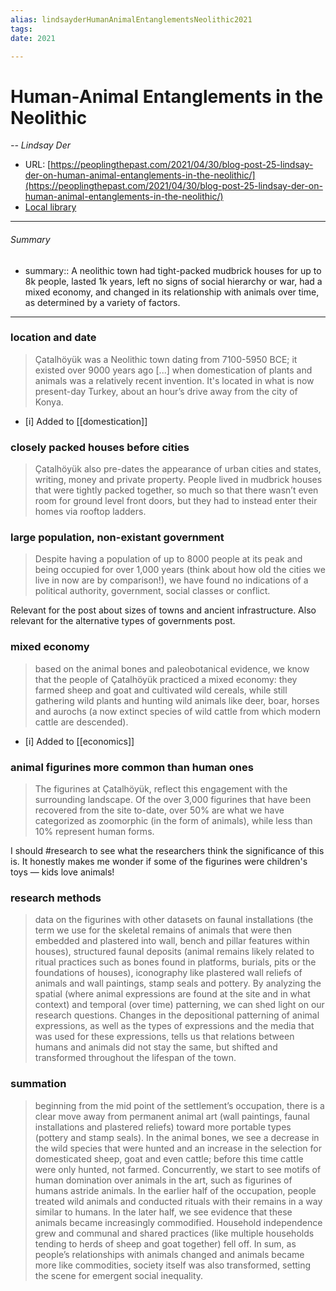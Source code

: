 ```yaml
---
alias: lindsayderHumanAnimalEntanglementsNeolithic2021
tags: 
date: 2021

---
```


# Human-Animal Entanglements in the Neolithic
<cite>-- Lindsay Der </cite>

* URL: [https://peoplingthepast.com/2021/04/30/blog-post-25-lindsay-der-on-human-animal-entanglements-in-the-neolithic/](https://peoplingthepast.com/2021/04/30/blog-post-25-lindsay-der-on-human-animal-entanglements-in-the-neolithic/)
* [Local library](zotero://select/items/1_SV2HB22K)


* * * 
###### Summary
* summary:: A neolithic town had tight-packed mudbrick houses for up to 8k people, lasted 1k years, left no signs of social hierarchy or war, had a mixed economy, and changed in its relationship with animals over time, as determined by a variety of factors. 

* * * 
### location and date

> Çatalhöyük was a Neolithic town dating from 7100-5950 BCE; it existed over 9000 years ago [...] when domestication of plants and animals was a relatively recent invention. It's located in what is now present-day Turkey, about an hour’s drive away from the city of Konya.

- [i] Added to [[domestication]]

### closely packed houses before cities 

> Çatalhöyük also pre-dates the appearance of urban cities and states, writing, money and private property. People lived in mudbrick houses that were tightly packed together, so much so that there wasn’t even room for ground level front doors, but they had to instead enter their homes via rooftop ladders.


### large population, non-existant government

> Despite having a population of up to 8000 people at its peak and being occupied for over 1,000 years (think about how old the cities we live in now are by comparison!), we have found no indications of a political authority, government, social classes or conflict.

Relevant for the post about sizes of towns and ancient infrastructure. Also relevant for the alternative types of governments post.

### mixed economy

> based on the animal bones and paleobotanical evidence, we know that the people of Çatalhöyük practiced a mixed economy: they farmed sheep and goat and cultivated wild cereals, while still gathering wild plants and hunting wild animals like deer, boar, horses and aurochs (a now extinct species of wild cattle from which modern cattle are descended).

- [i] Added to [[economics]]

### animal figurines more common than human ones

> The figurines at Çatalhöyük, reflect this engagement with the surrounding landscape. Of the over 3,000 figurines that have been recovered from the site to-date, over 50% are what we have categorized as zoomorphic (in the form of animals), while less than 10% represent human forms.

I should #research to see what the researchers think the significance of this is. It honestly makes me wonder if some of the figurines were children's toys — kids love animals!

### research methods

> data on the figurines with other datasets on faunal installations (the term we use for the skeletal remains of animals that were then embedded and plastered into wall, bench and pillar features within houses), structured faunal deposits (animal remains likely related to ritual practices such as bones found in platforms, burials, pits or the foundations of houses), iconography like plastered wall reliefs of animals and wall paintings, stamp seals and pottery. By analyzing the spatial (where animal expressions are found at the site and in what context) and temporal (over time) patterning, we can shed light on our research questions. Changes in the depositional patterning of animal expressions, as well as the types of expressions and the media that was used for these expressions, tells us that relations between humans and animals did not stay the same, but shifted and transformed throughout the lifespan of the town.

### summation

> beginning from the mid point of the settlement’s occupation, there is a clear move away from permanent animal art (wall paintings, faunal installations and plastered reliefs) toward more portable types (pottery and stamp seals). In the animal bones, we see a decrease in the wild species that were hunted and an increase in the selection for domesticated sheep, goat and even cattle; before this time cattle were only hunted, not farmed. Concurrently, we start to see motifs of human domination over animals in the art, such as figurines of humans astride animals. In the earlier half of the occupation, people treated wild animals and conducted rituals with their remains in a way similar to humans. In the later half, we see evidence that these animals became increasingly commodified. Household independence grew and communal and shared practices (like multiple households tending to herds of sheep and goat together) fell off. In sum, as people’s relationships with animals changed and animals became more like commodities, society itself was also transformed, setting the scene for emergent social inequality.

